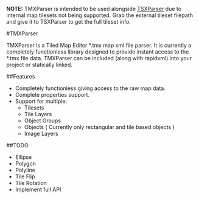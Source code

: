 **NOTE:**
TMXParser is intended to be used alongside [TSXParser](https://github.com/solar-storm-studios/TSXParser) due to internal map tilesets not being supported. Grab the external tileset filepath and give it to TSXParser to get the full tileset info.

#TMXParser

TMXParser is a Tiled Map Editor *.tmx map xml file parser. It is currently a completely functionless library designed to provide instant access to the *.tmx file data. TMXParser can be included (along with rapidxml) into your project or statically linked.

##Features

* Completely functionless giving access to the raw map data.
* Complete properties support.
* Support for multiple:
  * Tilesets
  * Tile Layers
  * Object Groups
  * Objects ( Currently only rectangular and tile based objects )
  * Image Layers

##TODO

* Ellipse
* Polygon
* Polyline
* Tile Flip
* Tile Rotation
* Implement full API
